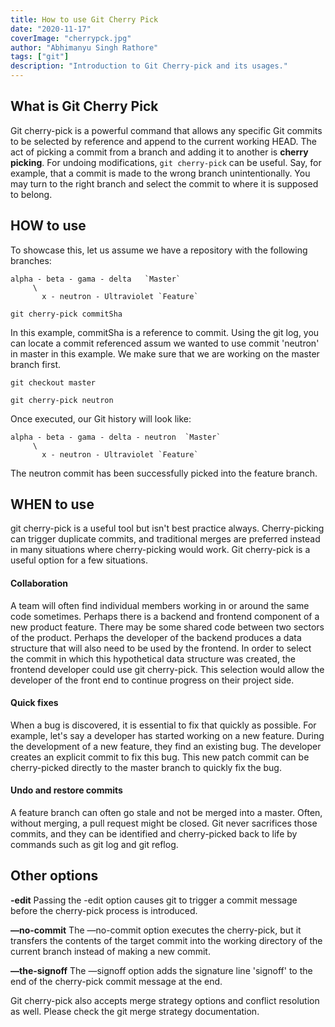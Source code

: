 ```yaml
---
title: How to use Git Cherry Pick
date: "2020-11-17"
coverImage: "cherrypck.jpg"
author: "Abhimanyu Singh Rathore"
tags: ["git"]
description: "Introduction to Git Cherry-pick and its usages."
---
```


## What is Git Cherry Pick

Git cherry-pick is a powerful command that allows any specific Git commits to be selected by reference and append to the current working HEAD. The act of picking a commit from a branch and adding it to another is **cherry picking**. For undoing modifications, `git cherry-pick` can be useful. Say, for example, that a commit is made to the wrong branch unintentionally. You may turn to the right branch and select the commit to where it is supposed to belong. 


## HOW to use
To showcase this, let us assume we have a repository with the following branches:

    alpha - beta - gama - delta   `Master`
         \
           x - neutron - Ultraviolet `Feature`


`git cherry-pick commitSha`

In this example, commitSha is a reference to commit. Using the git log, you can locate a commit referenced assum we wanted to use commit 'neutron' in master in this example. We make sure that we are working on the master branch first.

`git checkout master`

`git cherry-pick neutron`

Once executed, our Git history will look like:

    alpha - beta - gama - delta - neutron  `Master`
         \
           x - neutron - Ultraviolet `Feature`
		   
The neutron commit has been successfully picked into the feature branch.



## WHEN to use

git cherry-pick is a useful tool but isn't best practice always. Cherry-picking can trigger duplicate commits, and traditional merges are preferred instead in many situations where cherry-picking would work. Git cherry-pick is a useful option for a few situations. 

#### Collaboration
A team will often find individual members working in or around the same code sometimes. Perhaps there is a backend and frontend component of a new product feature. There may be some shared code between two sectors of the product. Perhaps the developer of the backend produces a data structure that will also need to be used by the frontend. In order to select the commit in which this hypothetical data structure was created, the frontend developer could use git cherry-pick. This selection would allow the developer of the front end to continue progress on their project side.

####  Quick fixes
When a bug is discovered, it is essential to fix that quickly as possible. For example, let's say a developer has started working on a new feature. During the development of a new feature, they find an existing bug. The developer creates an explicit commit to fix this bug. This new patch commit can be cherry-picked directly to the master branch to quickly fix the bug.

####  Undo and restore commits
A feature branch can often go stale and not be merged into a master. Often, without merging, a pull request might be closed. Git never sacrifices those commits, and they can be identified and cherry-picked back to life by commands such as git log and git reflog.





## Other options


**-edit**
Passing the -edit option causes git to trigger a commit message before the cherry-pick process is introduced.

**—no-commit**
The —no-commit option executes the cherry-pick, but it transfers the contents of the target commit into the working directory of the current branch instead of making a new commit.

**—the-signoff**
The —signoff option adds the signature line 'signoff' to the end of the cherry-pick commit message at the end.

 Git cherry-pick also accepts merge strategy options and conflict resolution as well. Please check the git merge strategy documentation.
